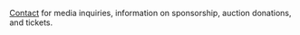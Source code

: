 [Contact](/contact) for media inquiries, information on sponsorship, auction donations, and tickets.
